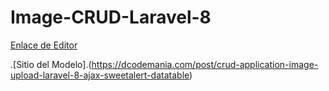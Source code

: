 # Image-CRUD-Laravel-8



 [Enlace de Editor](https://stackedit.io/app#)


.[Sitio del Modelo].(https://dcodemania.com/post/crud-application-image-upload-laravel-8-ajax-sweetalert-datatable)
